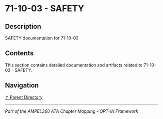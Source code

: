 # 71-10-03 - SAFETY

## Description

SAFETY documentation for 71-10-03

## Contents

This section contains detailed documentation and artifacts related to 71-10-03 - SAFETY.

## Navigation

[↑ Parent Directory](../README.md)

---

*Part of the AMPEL360 ATA Chapter Mapping - OPT-IN Framework*
